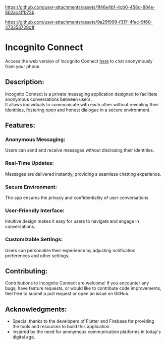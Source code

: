 


https://github.com/user-attachments/assets/1f46e4b1-4cb0-458d-884e-8b2ac4ffb73b



https://github.com/user-attachments/assets/9a29f999-f317-4fec-9f60-473353728c1f


# Incognito Connect

Access the web version of Incognito Connect [here](https://incognito-connent.web.app/) to chat anonymously from your phone.

## Description:
Incognito Connect is a private messaging application designed to facilitate anonymous conversations between users.<br>
It allows individuals to communicate with each other without revealing their identities, fostering open and honest dialogue in a secure environment.<br>

## Features:
### Anonymous Messaging: 
Users can send and receive messages without disclosing their identities.
### Real-Time Updates:
Messages are delivered instantly, providing a seamless chatting experience.
### Secure Environment: 
The app ensures the privacy and confidentiality of user conversations.
### User-Friendly Interface: 
Intuitive design makes it easy for users to navigate and engage in conversations.
### Customizable Settings: 
Users can personalize their experience by adjusting notification preferences and other settings.

## Contributing:
Contributions to Incognito Connect are welcome! If you encounter any bugs, have feature requests, or would like to contribute code improvements, feel free to submit a pull request or open an issue on GitHub.

## Acknowledgments:

- Special thanks to the developers of Flutter and Firebase for providing the tools and resources to build this application.
- Inspired by the need for anonymous communication platforms in today's digital age.


